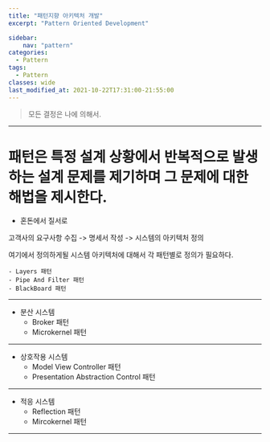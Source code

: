 ```yaml
---
title: "패턴지향 아키텍처 개발"
excerpt: "Pattern Oriented Development"

sidebar:
    nav: "pattern"
categories:
  - Pattern
tags:
  - Pattern 
classes: wide
last_modified_at: 2021-10-22T17:31:00-21:55:00
---
```


> 모든 결정은 나에 의해서. 

***

# 패턴은 특정 설계 상황에서 반복적으로 발생하는 설계 문제를 제기하며 그 문제에 대한 해법을 제시한다. 

- 혼돈에서 질서로 

고객사의 요구사항 수집 -> 명세서 작성 -> 시스템의 아키텍처 정의   

여기에서 정의하게될 시스템 아키텍처에 대해서 각 패턴별로 정의가 필요하다. 

	- Layers 패턴 
	- Pipe And Filter 패턴 
	- BlackBoard 패턴 


***

- 분산 시스템 
	- Broker 패턴
	- Microkernel 패턴 

***

- 상호작용 시스템 
	- Model View Controller 패턴 
	- Presentation Abstraction Control 패턴

***

- 적응 시스템 
	- Reflection 패턴 
	- Mircokernel 패턴 

***